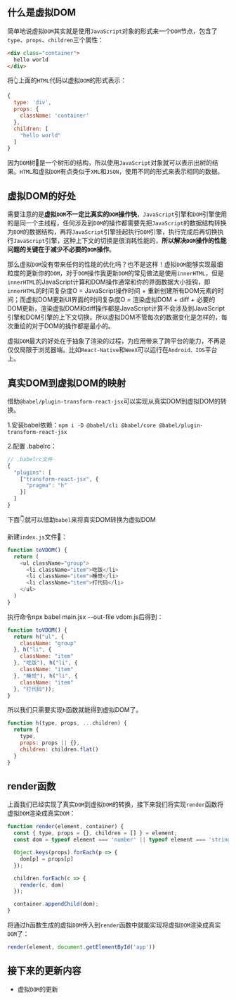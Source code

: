 ## 什么是虚拟DOM

简单地说虚拟`DOM`其实就是使用`JavaScript`对象的形式来一个`DOM`节点，包含了`type`、`props`、`children`三个属性：

```html
<div class="container">
  hello world
</div>
```
将👆上面的`HTML`代码以虚拟`DOM`的形式表示：
```js
{
  type: 'div',
  props: {
    className: 'container'
  },
  children: [
    "hello world"
  ]
}
```
因为`DOM`树🌲是一个树形的结构，所以使用`JavaScript`对象就可以表示出树的结果。`HTML`和虚拟`DOM`有点类似于`XML`和`JSON`，使用不同的形式来表示相同的数据。

## 虚拟DOM的好处

需要注意的是**虚拟`DOM`不一定比真实的`DOM`操作快**，`JavaScript`引擎和`DOM`引擎使用的是同一个主线程，任何涉及到`DOM`的操作都需要先把`JavaScript`的数据结构转换为`DOM`的数据结构，再将`JavaScript`引擎挂起执行`DOM`引擎，执行完成后再切换执行`JavaScript`引擎，这种上下文的切换是很消耗性能的，**所以解决`DOM`操作的性能问题的关键在于减少不必要的`DOM`操作**。

那么虚拟`DOM`没有带来任何的性能的优化吗？也不是这样！虚拟`DOM`能够实现最细粒度的更新你的`DOM`，对于`DOM`操作我更新`DOM`的常见做法是使用`innerHTML`，但是`innerHTML`的JavaScript计算和DOM操作通常和你的界面数据大小挂钩，即`innerHTML`的时间复杂度O = JavaScript操作时间 + 重新创建所有DOM元素的时间；而虚拟DOM更新UI界面的时间复杂度O = 渲染虚拟DOM + diff + 必要的DOM更新，渲染虚拟DOM和diff操作都是JavaScript计算不会涉及到JavaScript引擎和DOM引擎的上下文切换。所以虚拟DOM不管每次的数据变化是怎样的，每次重绘的对于DOM的操作都是最小的。

虚拟`DOM`最大的好处在于抽象了渲染的过程，为应用带来了跨平台的能力，不再是仅仅局限于浏览器端。比如`React-Native`和`WeeX`可以运行在`Android、IOS`平台上。

## 真实DOM到虚拟DOM的映射

借助`@babel/plugin-transform-react-jsx`可以实现从真实DOM到虚拟DOM的转换。

1.安装babel依赖：`npm i -D @babel/cli @babel/core @babel/plugin-transform-react-jsx`

2.配置 .babelrc：
```js
// .babelrc文件
{
  "plugins": [
    ["transform-react-jsx", {
      "pragma": "h"
    }]
  ]
}
```

下面👇就可以借助`babel`来将真实DOM转换为虚拟DOM

新建`index.js`文件📃：
```js
function toVDOM() {
  return (
    <ul className="group">
      <li className="item">吃饭</li>
      <li className="item">睡觉</li>
      <li className="item">打代码</li>
    </ul>
  )
}
```

执行命令npx babel main.jsx --out-file vdom.js后得到：
```js
function toVDOM() {
  return h("ul", {
    className: "group"
  }, h("li", {
    className: "item"
  }, "吃饭"), h("li", {
    className: "item"
  }, "睡觉"), h("li", {
    className: "item"
  }, "打代码"));
}
```

所以我们只需要实现`h`函数就能得到虚拟DOM了。

```js
function h(type, props, ...children) {
  return {
    type,
    props: props || {},
    children: children.flat()
  }
}
```

## render函数

上面我们已经实现了真实`DOM`到虚拟`DOM`的转换，接下来我们将实现`render`函数将虚拟`DOM`渲染成真实`DOM`：

```js
function render(element, container) {
  const { type, props = {}, children = [] } = element;
  const dom = typeof element === 'number' || typeof element === 'string' ? document.createTextNode(element) : document.createElement(type);

  Object.keys(props).forEach(p => {
    dom[p] = props[p]
  });

  children.forEach(c => {
    render(c, dom)
  });

  container.appendChild(dom);
}
```

将通过h函数生成的虚拟`DOM`传入到`render`函数中就能实现将虚拟`DOM`渲染成真实`DOM`了：

```js
render(element, document.getElementById('app'))
```

## 接下来的更新内容

- 虚拟`DOM`的更新
